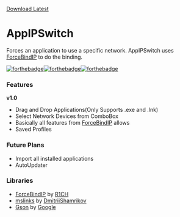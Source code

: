 [Download Latest](https://github.com/FlashyReese/AppIPSwitch/releases/latest)


# AppIPSwitch
Forces an application to use a specific network. AppIPSwitch uses [ForceBindIP](https://r1ch.net/projects/forcebindip "ForceBindIP") to do the binding.

[![forthebadge](https://forthebadge.com/images/badges/fuck-it-ship-it.svg)](https://forthebadge.com)[![forthebadge](https://forthebadge.com/images/badges/gluten-free.svg)](https://forthebadge.com)[![forthebadge](https://forthebadge.com/images/badges/built-with-love.svg)](https://forthebadge.com)
### Features
**v1.0**
* Drag and Drop Applications(Only Supports .exe and .lnk)
* Select Network Devices from ComboBox
* Basically all features from [ForceBindIP](https://r1ch.net/projects/forcebindip "ForceBindIP") allows
* Saved Profiles

### Future Plans
* Import all installed applications
* AutoUpdater

### Libraries
* [ForceBindIP](https://r1ch.net/projects/forcebindip "ForceBindIP") by [R1CH](https://twitter.com/R1CH_TL "Richard Stanway Twitter")
* [mslinks](https://github.com/DmitriiShamrikov/mslinks "mslinks") by [DmitriiShamrikov](https://github.com/DmitriiShamrikov "Dmitrii Shamrikov GitHub Page")
* [Gson](https://github.com/google/gson "Gson") by [Google](https://github.com/google "Google GitHub Page")
